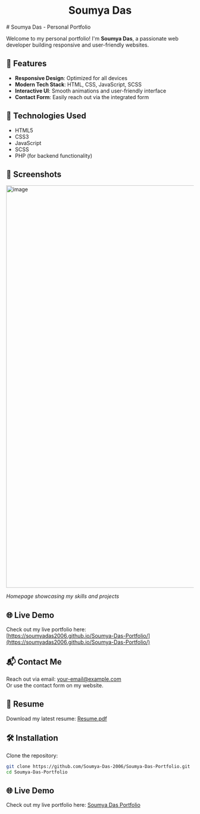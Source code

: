 <center><h1>Soumya Das</h1></center>
# Soumya Das - Personal Portfolio

Welcome to my personal portfolio! I'm **Soumya Das**, a passionate web developer building responsive and user-friendly websites.

## 🚀 Features
- **Responsive Design**: Optimized for all devices
- **Modern Tech Stack**: HTML, CSS, JavaScript, SCSS
- **Interactive UI**: Smooth animations and user-friendly interface
- **Contact Form**: Easily reach out via the integrated form

## 🔧 Technologies Used
- HTML5
- CSS3
- JavaScript
- SCSS
- PHP (for backend functionality)

## 📸 Screenshots

<img width="919" height="1078" alt="image" src="https://github.com/user-attachments/assets/31f2e629-0f7b-4d3b-9e7f-6a790bb20192" />

*Homepage showcasing my skills and projects*

## 🌐 Live Demo
Check out my live portfolio here:  
[https://soumyadas2006.github.io/Soumya-Das-Portfolio/](https://soumyadas2006.github.io/Soumya-Das-Portfolio/)

## 📬 Contact Me
Reach out via email: [your-email@example.com](mailto:your-email@example.com)  
Or use the contact form on my website.

## 📄 Resume
Download my latest resume: [Resume.pdf](./docs/Resume.pdf)

## 🛠️ Installation
Clone the repository:

```bash
git clone https://github.com/Soumya-Das-2006/Soumya-Das-Portfolio.git
cd Soumya-Das-Portfolio
```

## 🌐 Live Demo
Check out my live portfolio here: [Soumya Das Portfolio](https://soumyadas2006.github.io/Soumya-Das-Portfolio/)
